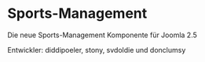 Sports-Management
================

Die neue Sports-Management Komponente für Joomla 2.5

Entwickler: diddipoeler, stony, svdoldie und donclumsy
